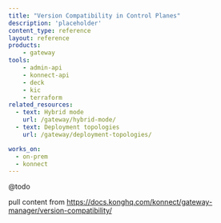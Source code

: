 ```yaml
---
title: "Version Compatibility in Control Planes"
description: 'placeholder'
content_type: reference
layout: reference
products:
    - gateway
tools:
    - admin-api
    - konnect-api
    - deck
    - kic
    - terraform
related_resources:
  - text: Hybrid mode
    url: /gateway/hybrid-mode/
  - text: Deployment topologies
    url: /gateway/deployment-topologies/

works_on:
  - on-prem
  - konnect
---
```


@todo

pull content from https://docs.konghq.com/konnect/gateway-manager/version-compatibility/